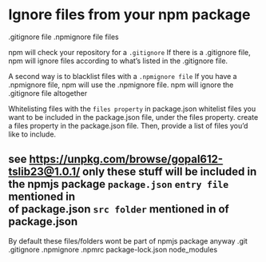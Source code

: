 # Ignore files from your npm package
.gitignore file
.npmignore file
files

npm will check your repository for a `.gitignore` 
    If there is a .gitignore file, npm will ignore files according to what’s listed in the .gitignore file.

A second way is to blacklist files with a `.npmignore file`
    If you have a .npmignore file, npm will use the .npmignore file. 
    npm will ignore the .gitignore file altogether

Whitelisting files with the `files property` in package.json
    whitelist files you want to be included in the package.json file, under the files property.
    create a files property in the package.json file. 
        Then, provide a list of files you’d like to include.

see https://unpkg.com/browse/gopal612-tslib23@1.0.1/
only these stuff will be included in the npmjs package
    `package.json`
    `entry file` mentioned in <main property> of package.json
    `src folder` mentioned in <files property> of package.json
----------------------------------------------------------------------------------------------------------------------------------------

By default these files/folders wont be part of npmjs package anyway
    .git
    .gitignore
    .npmignore
    .npmrc
    package-lock.json
    node_modules